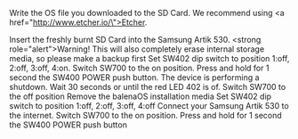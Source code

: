 Write the OS file you downloaded to the SD Card. We recommend using <a href=\"http://www.etcher.io/\">Etcher</a>.

Insert the freshly burnt SD Card into the Samsung Artik 530.
<strong role=\"alert\">Warning!</strong> This will also completely erase internal storage media, so please make a backup first
Set SW402 dip switch to position 1:off, 2:off, 3:off, 4:on.
Switch SW700 to the on position. Press and hold for 1 second the SW400 POWER push button.
The device is performing a shutdown. Wait 30 seconds or until the red LED 402 is of.
Switch SW700 to the off position
Remove the balenaOS installation media
Set SW402 dip switch to position 1:off, 2:off, 3:off, 4:off
Connect your Samsung Artik 530 to the internet. Switch SW700 to the on position. Press and hold for 1 second the SW400 POWER push button